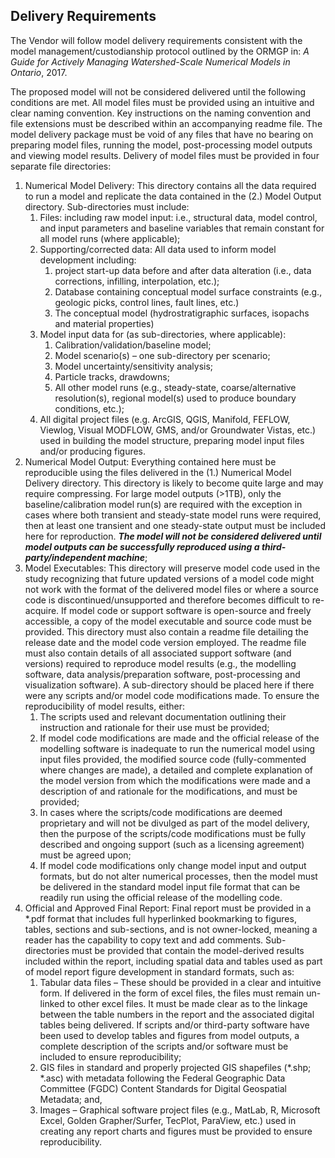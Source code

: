 ﻿

## Delivery Requirements

The Vendor will follow model delivery requirements consistent with the model management/custodianship protocol outlined by the ORMGP in: *A Guide for Actively Managing Watershed-Scale Numerical Models in Ontario*, 2017.

The proposed model will not be considered delivered until the following conditions are met. All model files must be provided using an intuitive and clear naming convention. Key instructions on the naming convention and file extensions must be described within an accompanying readme file. The model delivery package must be void of any files that have no bearing on preparing model files, running the model, post-processing model outputs and viewing model results. Delivery of model files must be provided in four separate file directories:

1. Numerical Model Delivery: This directory contains all the data required to run a model and replicate the data contained in the (2.) Model Output directory. Sub-directories must include:
   1. Files: including raw model input: i.e., structural data, model control, and input parameters and baseline variables that remain constant for all model runs (where applicable);
   1. Supporting/corrected data: All data used to inform model development including: 
      1. project start-up data before and after data alteration (i.e., data corrections, infilling, interpolation, etc.);
      1. Database containing conceptual model surface constraints (e.g., geologic picks, control lines, fault lines, etc.)
      1. The conceptual model (hydrostratigraphic surfaces, isopachs and material properties)
   1. Model input data for (as sub-directories, where applicable):
      1. Calibration/validation/baseline model;
      1. Model scenario(s) – one sub-directory per scenario;
      1. Model uncertainty/sensitivity analysis;
      1. Particle tracks, drawdowns;
      1. All other model runs (e.g., steady-state, coarse/alternative resolution(s), regional model(s) used to produce boundary conditions, etc.);
   1. All digital project files (e.g. ArcGIS, QGIS, Manifold, FEFLOW, Viewlog, Visual MODFLOW, GMS, and/or Groundwater Vistas, etc.) used in building the model structure, preparing model input files and/or producing figures.
1. Numerical Model Output: Everything contained here must be reproducible using the files delivered in the (1.) Numerical Model Delivery directory. This directory is likely to become quite large and may require compressing. For large model outputs (>1TB), only the baseline/calibration model run(s) are required with the exception in cases where both transient and steady-state model runs were required, then at least one transient and one steady-state output must be included here for reproduction. ***The model will not be considered delivered until model outputs can be successfully reproduced using a third-party/independent machine***;
1. Model Executables: This directory will preserve model code used in the study recognizing that future updated versions of a model code might not work with the format of the delivered model files or where a source code is discontinued/unsupported and therefore becomes difficult to re-acquire. If model code or support software is open-source and freely accessible, a copy of the model executable and source code must be provided. This directory must also contain a readme file detailing the release date and the model code version employed. The readme file must also contain details of all associated support software (and versions) required to reproduce model results (e.g., the modelling software, data analysis/preparation software, post-processing and visualization software). A sub-directory should be placed here if there were any scripts and/or model code modifications made. To ensure the reproducibility of model results, either:
   1. The scripts used and relevant documentation outlining their instruction and rationale for their use must be provided;
   1. If model code modifications are made and the official release of the modelling software is inadequate to run the numerical model using input files provided, the modified source code (fully-commented where changes are made), a detailed and complete explanation of the model version from which the modifications were made and a description of and rationale for the modifications, and must be provided;
   1. In cases where the scripts/code modifications are deemed proprietary and will not be divulged as part of the model delivery, then the purpose of the scripts/code modifications must be fully described and ongoing support (such as a licensing agreement) must be agreed upon;
   1. If model code modifications only change model input and output formats, but do not alter numerical processes, then the model must be delivered in the standard model input file format that can be readily run using the official release of the modelling code.
1. Official and Approved Final Report: Final report must be provided in a \*.pdf format that includes full hyperlinked bookmarking to figures, tables, sections and sub-sections, and is not owner-locked, meaning a reader has the capability to copy text and add comments. Sub-directories must be provided that contain the model-derived results included within the report, including spatial data and tables used as part of model report figure development in standard formats, such as:
   1. Tabular data files – These should be provided in a clear and intuitive form. If delivered in the form of excel files, the files must remain un-linked to other excel files. It must be made clear as to the linkage between the table numbers in the report and the associated digital tables being delivered.  If scripts and/or third-party software have been used to develop tables and figures from model outputs, a complete description of the scripts and/or software must be included to ensure reproducibility;
   1. GIS files in standard and properly projected GIS shapefiles (\*.shp; \*.asc) with metadata following the Federal Geographic Data Committee (FGDC) Content Standards for Digital Geospatial Metadata; and,
   1. Images – Graphical software project files (e.g., MatLab, R, Microsoft Excel, Golden Grapher/Surfer, TecPlot, ParaView, etc.) used in creating any report charts and figures must be provided to ensure reproducibility.

